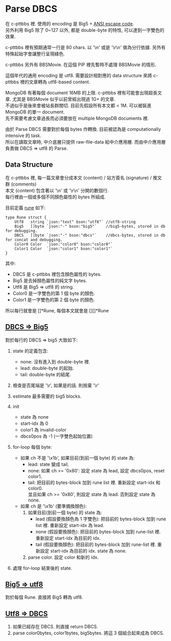 # Parse DBCS

在 c-pttbbs 裡. 使用的 encoding 是 Big5 + [ANSI escape code](https://en.wikipedia.org/wiki/ANSI_escape_code). \
另外利用 Big5 除了 0~127 以外, 都是 double-byte 的特性, 可以達到一字雙色的效果.

c-pttbbs 裡有預期通常一行是 80 chars. 以 '\n' 或是 '\r\n' 做為分行依據. 另外有特殊起始字會讓整行呈現綠色.

c-pttbbs 另外有 BBSMovie. 在這個 PIP 裡先暫時不處理 BBSMovie 的情形.

這個年代的通用 encoding 是 utf8. 需要設計相對應的 data structure 來將 c-pttbbs 裡的文章轉為 utf8-based content.

MongoDB 有著每個 document 16MB 的上限. c-pttbbs 裡有可能會出現超長文章. 尤其是 BBSMovie 似乎以前曾經出現過 1G+ 的文章. \
不過似乎是後來會被站長群關切. 目前先假設所有本文都 < 1M. 可以被裝進 MongoDB 的單一 document. \
先不需要考慮文章過長而必須要放在 multiple MongoDB documents 裡.

由於 Parse DBCS 需要對於每個 bytes 作轉換. 目前被認為是 computationally intensive 的 task. \
所以在讀取文章時, 中介底層只提供 raw-file-data 給中介應用層. 而由中介應用層負責做 DBCS => utf8 的 Parse.


## Data Structure

在 c-pttbbs 裡, 每一篇文章會分成本文 (content) / 站方簽名 (signature) / 推文群 (comments) \
本文 (content) 包含著以 '\n' 或 '\r\n' 分開的數個行. \
每行裡由一個或多個不同顏色屬性的 bytes 所組成.

目前定義 [rune](https://github.com/Ptt-official-app/pttbbs-backend/blob/main/types/rune.go) 如下:

```
type Rune struct {
    Utf8   string `json:"text" bson:"utf8"` //utf8-string
    Big5   []byte `json:"-" bson:"big5"`    //big5-bytes, stored in db for debugging.
    DBCS   []byte `json:"-" bson:"dbcs"`    //dbcs-bytes, stored in db for concat and debugging.
    Color0 Color  `json:"color0" bson:"color0"`
    Color1 Color  `json:"color1" bson:"color1"`
}
```

其中:

* DBCS 是 c-pttbbs 裡包含顏色屬性的 bytes.
* Big5 是去掉顏色屬性的純文字 bytes.
* Utf8 是 Big5 => utf8 的 string.
* Color0 是一字雙色的第 1 個 byte 的顏色.
* Color1 是一字雙色的第 2 個 byte 的顏色.

所以每行就會是 \[\]\*Rune, 每個本文就會是 \[\]\[\]\*Rune


## [DBCS => Big5](https://github.com/Ptt-official-app/pttbbs-backend/blob/main/dbcs/dbcs.go#L148)

對於每行的 DBCS => big5 大致如下:

1. state 的定義包含:
    * none: 沒有進入到 double-byte 裡.
    * lead: double-byte 的起始.
    * tail: double-byte 的結尾.

1. 檢查是否尾端是 '\r', 如果是的話. 則捨棄 '\r'
2. estimate 最多需要的 big5 blocks.
3. init
    * state 為 none
    * start-idx 為 0
    * color1 為 invalid-color
    * dbcs0pos 為 -1 (一字雙色起始位置)
4. for-loop 每個 byte:
    * 如果 ch 不是 '\x1b', 如果目前(到前一個 byte) 的 state 為:
        * lead: state 變成 tail.
        * none: 如果 ch >= '0x80': 設定 state 為 lead, 設定 dbcs0pos, reset color1.
        * tail: 把目前的 bytes-block 加到 rune list 裡. 重新設定 start-idx 和 color0. \
                並且如果 ch >= '0x80', 則設定 state 為 lead. 否則設定 state 為 none.
    * 如果 ch 是 '\x1b' (要準備換顏色):
        1. 如果目前(到前一個 byte) 的 state 為:
            * lead (假設要換顏色為 1 字雙色): 把目前的 bytes-block 加到 rune list 裡. 重新設定 start-idx 為 lead.
            * none (假設要換顏色): 把目前的 bytes-block 加到 rune-list 裡. 重新設定 start-idx 為目前的 idx.
            * tail (假設要換顏色): 把目前的 bytes-block 加到 rune-list 裡. 重新設定 start-idx 為目前的 idx. state 為 none.
        2. parse color. 設定 color 和新的 idx.
5. 處理 for-loop 結束後的 state.


## [Big5 => utf8](https://github.com/Ptt-official-app/pttbbs-backend/blob/main/dbcs/dbcs.go#L102)

對於每個 Rune. 直接將 Big5 轉為 utf8.


## [Utf8 => DBCS](https://github.com/Ptt-official-app/pttbbs-backend/blob/main/dbcs/dbcs.go#L40)

1. 如果已經存在 DBCS. 則直接 return DBCS.
2. parse color0bytes, color1bytes, big5bytes. 將這 3 個組合起來成為 DBCS.
